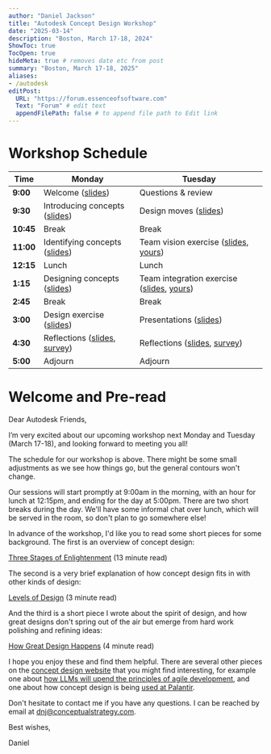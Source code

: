 ```yaml
---
author: "Daniel Jackson"
title: "Autodesk Concept Design Workshop"
date: "2025-03-14"
description: "Boston, March 17-18, 2024"
ShowToc: true
TocOpen: true
hideMeta: true # removes date etc from post
summary: "Boston, March 17-18, 2025"
aliases:
- /autodesk
editPost:
  URL: "https://forum.essenceofsoftware.com"
  Text: "Forum" # edit text
  appendFilePath: false # to append file path to Edit link
---
```



# Workshop Schedule

| **Time**  | **Monday**           | **Tuesday**            |
| --------- | -------------------- | ---------------------- |
| **9:00**  | Welcome ([slides](./pdfs/0-introduction.pdf))     | Questions & review     |
| **9:30**  | Introducing concepts ([slides](./pdfs/1-introducing-concepts.pdf)) | Design moves ([slides](./pdfs/5-design-moves.pdf)) |
| **10:45** | Break                | Break                  |
| **11:00** | Identifying concepts ([slides](./pdfs/2-identifying-concepts.pdf)) | Team vision exercise ([slides](./pdfs/6-team-vision.pdf), [yours](https://tinyurl.com/ad-vision))    |
| **12:15** | Lunch                | Lunch                  |
| **1:15**  | Designing concepts ([slides](./pdfs/3-designing-concepts.pdf))  | Team integration exercise ([slides](./pdfs/7-integration.pdf), [yours](https://tinyurl.com/ad-integ)) |
| **2:45**  | Break                | Break                  |
| **3:00**  | Design exercise ([slides](./pdfs/4-design-exercise.pdf))      | Presentations ([slides](./pdfs/8-presentations.pdf)) |
| **4:30**  | Reflections ([slides](./pdfs/reflections-day-1.pdf), [survey](https://forms.gle/TRekSYTHMXqabehs8))         | Reflections ([slides](./pdfs/reflections-day-2.pdf), [survey](https://forms.gle/9XFWu4KvJLLVrGeT9))           |
| **5:00**  | Adjourn              | Adjourn                |


# Welcome and Pre-read

Dear Autodesk Friends,

I’m very excited about our upcoming workshop next Monday and Tuesday (March 17-18), and looking forward to meeting you all!

The schedule for our workshop is above. There might be some small adjustments as we see how things go, but the general contours won't change.

Our sessions will start promptly at 9:00am in the morning, with an hour for lunch at 12:15pm, and ending for the day at 5:00pm. There are two short breaks during the day. We'll have some informal chat over lunch, which will be served in the room, so don't plan to go somewhere else!

In advance of the workshop, I'd like you to read some short pieces for some background. The first is an overview of concept design:

[Three Stages of Enlightenment](https://essenceofsoftware.com/posts/three-stages/) (13 minute read)
	
The second is a very brief explanation of how concept design fits in with other kinds of design: 

[Levels of Design](https://essenceofsoftware.com/tutorials/design-general/levels-of-design/) (3 minute read)

And the third is a short piece I wrote about the spirit of design, and how great designs don't spring out of the air but emerge from hard work polishing and refining ideas:

[How Great Design Happens](https://essenceofsoftware.com/tutorials/design-general/great-design/) (4 minute read)
	
I hope you enjoy these and find them helpful. There are several other pieces on the [concept design website](https://essenceofsoftware.com) that you might find interesting, for example one about [how LLMs will upend the principles of agile development](https://essenceofsoftware.com/posts/end-of-agile/), and one about how concept design is being [used at Palantir](https://essenceofsoftware.com/posts/palantir/). 

Don't hesitate to contact me if you have any questions. I can be reached by email at [dnj@conceptualstrategy.com](mailto:dnj@conceptualstrategy.com).

Best wishes,

Daniel


